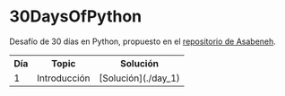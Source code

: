 # 30DaysOfPython

Desafío de 30 días en Python, propuesto en el [repositorio de Asabeneh](https://github.com/Asabeneh/30-Days-Of-Python).

<table>
    <tr>
        <th>Día</th>
        <th>Topic</th>
        <th>Solución</th>
    </tr>
    <tr>
        <td>1</td>
        <td>Introducción</td>
        <td>[Solución](./day_1) </td>
    </tr>
</table>